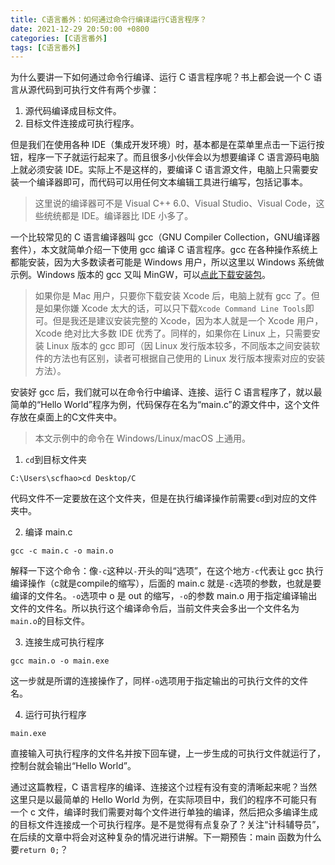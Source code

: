 ```yaml
---
title: C语言番外：如何通过命令行编译运行C语言程序？
date: 2021-12-29 20:50:00 +0800
categories: [C语言番外]
tags: [C语言番外]
---
```


为什么要讲一下如何通过命令行编译、运行 C 语言程序呢？书上都会说一个 C 语言从源代码到可执行文件有两个步骤：

1. 源代码编译成目标文件。
2. 目标文件连接成可执行程序。

但是我们在使用各种 IDE（集成开发环境）时，基本都是在菜单里点击一下运行按钮，程序一下子就运行起来了。而且很多小伙伴会以为想要编译 C 语言源码电脑上就必须安装 IDE。实际上不是这样的，要编译 C 语言源文件，电脑上只需要安装一个编译器即可，而代码可以用任何文本编辑工具进行编写，包括记事本。

> 这里说的编译器可不是 Visual C++ 6.0、Visual Studio、Visual Code，这些统统都是 IDE。编译器比 IDE 小多了。

一个比较常见的 C 语言编译器叫 gcc（GNU Compiler Collection，GNU编译器套件），本文就简单介绍一下使用 gcc 编译 C 语言程序。gcc 在各种操作系统上都能安装，因为大多数读者可能是 Windows 用户，所以这里以 Windows 系统做示例。Windows 版本的 gcc 又叫 MinGW，可以[点此下载安装包](http://sourceforge.net/projects/mingw-w64/files/Toolchains%20targetting%20Win32/Personal%20Builds/mingw-builds/installer/mingw-w64-install.exe/download)。

> 如果你是 Mac 用户，只要你下载安装 Xcode 后，电脑上就有 gcc 了。但是如果你嫌 Xcode 太大的话，可以只下载`Xcode Command Line Tools`即可。但是我还是建议安装完整的 Xcode，因为本人就是一个 Xcode 用户，Xcode 绝对比大多数 IDE 优秀了。同样的，如果你在 Linux 上，只需要安装 Linux 版本的 gcc 即可（因 Linux 发行版本较多，不同版本之间安装软件的方法也有区别，读者可根据自己使用的 Linux 发行版本搜索对应的安装方法）。

安装好 gcc 后，我们就可以在命令行中编译、连接、运行 C 语言程序了，就以最简单的“Hello World”程序为例，代码保存在名为“main.c”的源文件中，这个文件存放在桌面上的C文件夹中。

> 本文示例中的命令在 Windows/Linux/macOS 上通用。

1. `cd`到目标文件夹

```shell
C:\Users\scfhao>cd Desktop/C
```

代码文件不一定要放在这个文件夹，但是在执行编译操作前需要`cd`到对应的文件夹中。

2. 编译 main.c

```shell
gcc -c main.c -o main.o
```

解释一下这个命令：像`-c`这种以`-`开头的叫“选项”，在这个地方`-c`代表让 gcc 执行编译操作（c就是compile的缩写），后面的 main.c 就是`-c`选项的参数，也就是要编译的文件名。`-o`选项中 o 是 out 的缩写，`-o`的参数 main.o 用于指定编译输出文件的文件名。所以执行这个编译命令后，当前文件夹会多出一个文件名为`main.o`的目标文件。

3. 连接生成可执行程序

```shell
gcc main.o -o main.exe
```

这一步就是所谓的连接操作了，同样`-o`选项用于指定输出的可执行文件的文件名。

4. 运行可执行程序

```shell
main.exe
```

直接输入可执行程序的文件名并按下回车键，上一步生成的可执行文件就运行了，控制台就会输出“Hello World”。

通过这篇教程，C 语言程序的编译、连接这个过程有没有变的清晰起来呢？当然这里只是以最简单的 Hello World 为例，在实际项目中，我们的程序不可能只有一个 c 文件，编译时我们需要对每个文件进行单独的编译，然后把众多编译生成的目标文件连接成一个可执行程序。是不是觉得有点复杂了？关注“计科辅导员”，在后续的文章中将会对这种复杂的情况进行讲解。下一期预告：main 函数为什么要`return 0;`？

